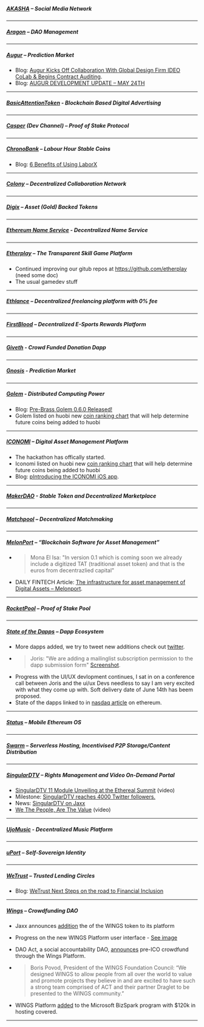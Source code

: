 
##### [AKASHA](http://akasha.world/) – Social Media Network


---
##### [Aragon](http://aragon.one/) – DAO Management


---
##### [Augur](https://augur.net/) – Prediction Market
- Blog: [Augur Kicks Off Collaboration With Global Design Firm IDEO CoLab & Begins Contract Auditing](https://medium.com/@AugurProject/augur-enters-design-partnership-with-ideo-begins-contract-auditing-22bde9827760).
- Blog: [AUGUR DEVELOPMENT UPDATE – MAY 24TH](http://blog.augur.net/augur-development-update-may-24th/)

---
##### [BasicAttentionToken](https://basicattentiontoken.org/) - Blockchain Based Digital Advertising


---  
##### [Casper](https://blog.ethereum.org/2015/08/01/introducing-casper-friendly-ghost/) (Dev Channel) – Proof of Stake Protocol


---
##### [ChronoBank](http://chronobank.io/) – Labour Hour Stable Coins
- Blog: [6 Benefits of Using LaborX](https://blog.chronobank.io/6-benefits-of-using-laborx-716400a45da1)

---
##### [Colony](http://colony.io/) – Decentralized Collaboration Network


---
##### [Digix](https://digix.io/) – Asset (Gold) Backed Tokens


---
##### [Ethereum Name Service](https://ens.codetract.io) - Decentralized Name Service


---
##### [Etherplay](http://etherplay.io) – The Transparent Skill Game Platform
- Continued improving our gitub repos at https://github.com/etherplay (need some doc)
- The usual gamedev stuff

---
##### [Ethlance](http://ethlance.com/) – Decentralized freelancing platform with 0% fee


---
##### [FirstBlood](https://firstblood.io/) – Decentralized E-Sports Rewards Platform


---
##### [Giveth](http://www.giveth.io/) - Crowd Funded Donation Dapp


---
##### [Gnosis](https://gnosis.pm/) - Prediction Market 


---  
##### [Golem](https://golem.network/) - Distributed Computing Power
- Blog: [Pre-Brass Golem 0.6.0 Released!](https://blog.golemproject.net/pre-brass-golem-0-6-0-released-a6501ed8f178)
- Golem listed on huobi new [coin ranking chart](https://www.huobi.com/topic/index.php?a=eth_report) that will help determine future coins being added to huobi   

---
##### [ICONOMI](https://iconomi.net/) – Digital Asset Management Platform
- The hackathon has offically started. 
- Iconomi listed on huobi new [coin ranking chart](https://www.huobi.com/topic/index.php?a=eth_report) that will help determine future coins being added to huobi   
- Blog: [pIntroducing the ICONOMI iOS app](https://medium.com/iconominet/introducing-the-iconomi-ios-app-586de2551e90).

---
##### [MakerDAO](http://makerdao.com/) - Stable Token and Decentralized Marketplace


---
##### [Matchpool](http://matchpool.co/) – Decentralized Matchmaking


---
##### [MelonPort](https://melonport.com/) – “Blockchain Software for Asset Management”
- > Mona El Isa: "In version 0.1 which is coming soon we already include a digitized TAT (traditional asset token) and that is the euros from decentrazlied capital"
- DAILY FINTECH Article: [The infrastructure for asset management of Digital Assets – Melonport](https://dailyfintech.com/2017/05/23/the-infrastructure-for-asset-management-of-digital-assets-melonport/).

---
##### [RocketPool](http://www.rocketpool.net/) – Proof of Stake Pool


---
##### [State of the Dapps](https://dapps.ethercasts.com/) – Dapp Ecosystem
- More dapps added, we try to tweet new additions check out [twitter](https://twitter.com/EtherCasts).
- > Joris: "We are adding a mailinglist subscription permission to the dapp submission form" [Screenshot](https://the-etherian.slack.com/files/jorisbontje/F5K0FSW2Z/screenshot_2017-05-27_10.22.07.png).
- Progress with the UI/UX devlopment continues, I sat in on a conference call between Joris and the ui/ux Devs needless to say I am very excited with what they come up with. Soft delivery date of June 14th has beem proposed. 
- State of the dapps linked to in [nasdaq article](http://www.nasdaq.com/article/the-rise-of-ethereum-cm794082) on ethereum.
---
##### [Status](http://status.im/) – Mobile Ethereum OS


---
##### [Swarm](http://swarm-gateways.net/bzz:/theswarm.eth/) – Serverless Hosting, Incentivised P2P Storage/Content Distribution


---
##### [SingularDTV](https://singulardtv.com/) – Rights Management and Video On-Demand Portal
- [SingularDTV 11 Module Unveiling at the Ethereal Summit](https://www.youtube.com/watch?v=TR3Vdo5etCQ) (video)
- Milestone: [SingularDTV reaches 4000 Twitter followers.](https://twitter.com/SingularDTV/status/868436168144289793)
- News: [SingularDTV on Jaxx](https://twitter.com/jaxx_io/status/868180074750775300)
- [We The People, Are The Value](https://singulardtv.com/video/xR3awY8pxcQ) (video)

---
##### [UjoMusic](https://ujomusic.com/) - Decentralized Music Platform


---  
##### [uPort](https://www.uport.me/) – Self-Sovereign Identity 


---
##### [WeTrust](https://www.wetrust.io/) – Trusted Lending Circles
- Blog: [WeTrust Next Steps on the road to Financial Inclusion](https://blog.wetrust.io/wetrust-next-steps-on-the-road-to-financial-inclusion-db1f5d06ff7e)

---
##### [Wings](https://wings.ai/) – Crowdfunding DAO
- Jaxx announces [addition](http://decentral.ca/jaxx-announces-massive-expansion-partnering-integrating-70-top-blockchain-projects-exchanges-platforms-make-digital-currencies-accessible-masses/) the  of the WINGS token to its platform

- Progress on the new WINGS Platform user interface - [See image](https://twitter.com/wingsplatform/status/867838007528706048)
 
- DAO Act, a social accountability DAO, [announces](http://www.prweb.com/releases/prweb14360347.htm) pre-ICO crowdfund through the Wings Platform. 

- > Boris Povod, President of the WINGS Foundation Council: “We designed WINGS to allow people from all over the world to value and promote projects they believe in and are excited to have such a strong team comprised of ACT and their partner Draglet to be presented to the WINGS community.”
 
- WINGS Platform [added](https://twitter.com/wingsplatform/status/866620320177901568) to the Microsoft BizSpark program with $120k in hosting covered.

---

